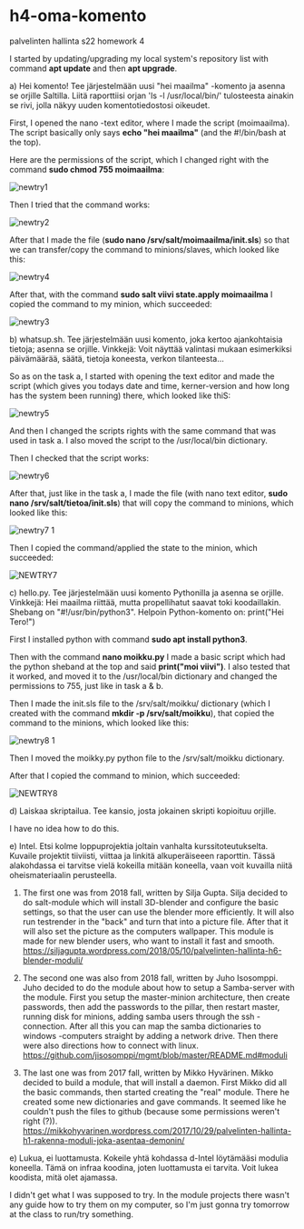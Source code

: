 # h4-oma-komento
palvelinten hallinta s22 homework 4

I started by updating/upgrading my local system's repository list with command **apt update** and then **apt upgrade**. 

a) Hei komento! Tee järjestelmään uusi "hei maailma" -komento ja asenna se orjille Saltilla. Liitä raporttiisi orjan 'ls -l /usr/local/bin/' tulosteesta ainakin se rivi, jolla näkyy uuden komentotiedostosi oikeudet.

First, I opened the nano -text editor, where I made the script (moimaailma). The script basically only says **echo "hei maailma"** (and the #!/bin/bash at the top).

Here are the permissions of the script, which I changed right with the command **sudo chmod 755 moimaailma**:

![newtry1](https://user-images.githubusercontent.com/118457367/203637808-79dea863-bf23-47a6-8a3e-b09f084c28df.jpg)

Then I tried that the command works:

![newtry2](https://user-images.githubusercontent.com/118457367/203638286-8687809d-d306-41dc-ae8c-edc575d4cc5c.jpg)
 
 After that I made the file (**sudo nano /srv/salt/moimaailma/init.sls**) so that we can transfer/copy the command to minions/slaves, which looked like this:
 
 ![newtry4](https://user-images.githubusercontent.com/118457367/203638522-4a1aadd7-43be-499e-aeb6-654f367dd715.jpg)
 
 After that, with the command **sudo salt viivi state.apply moimaailma** I copied the command to my minion, which succeeded: 

![newtry3](https://user-images.githubusercontent.com/118457367/203638546-48c0a925-b7d3-4d65-9c88-b666a15b08c7.jpg)


b) whatsup.sh. Tee järjestelmään uusi komento, joka kertoo ajankohtaisia tietoja; asenna se orjille. Vinkkejä: Voit näyttää valintasi mukaan esimerkiksi päivämäärää, säätä, tietoja koneesta, verkon tilanteesta...

So as on the task a, I started with opening the text editor and made the script (which gives you todays date and time, kerner-version and how long has the system been running) there, which looked like thiS:

![newtry5](https://user-images.githubusercontent.com/118457367/203639898-2b2560ff-89fd-49b0-818d-f407995b88b0.jpg)

And then I changed the scripts rights with the same command that was used in task a. I also moved the script to the /usr/local/bin dictionary. 

Then I checked that the script works: 

![newtry6](https://user-images.githubusercontent.com/118457367/203640096-80e38d3a-72dc-4a3b-a76a-de15aa7bad4f.jpg)

After that, just like in the task a, I made the file (with nano text editor, **sudo nano /srv/salt/tietoa/init.sls**) that will copy the command to minions, which looked like this: 

![newtry7 1](https://user-images.githubusercontent.com/118457367/203641487-2ac7d858-b54e-4fbb-98ee-9dfca2d64a01.jpg)

Then I copied the command/applied the state to the minion, which succeeded: 

![NEWTRY7](https://user-images.githubusercontent.com/118457367/203641692-e48a8beb-2b89-4f3e-ace5-2b33e6ed3320.jpg)


 
 c) hello.py. Tee järjestelmään uusi komento Pythonilla ja asenna se orjille. Vinkkejä: Hei maailma riittää, mutta propellihatut saavat toki koodaillakin. Shebang on "#!/usr/bin/python3". Helpoin Python-komento on: print("Hei Tero!")
 
 First I installed python with command **sudo apt install python3**. 
 
 Then with the command **nano moikku.py** I made a basic script which had the python sheband at the top and said **print("moi viivi")**. I also tested that it worked, and moved it to the /usr/local/bin dictionary and changed the permissions to 755, just like in task a & b. 
 
 Then I made the init.sls file to the /srv/salt/moikku/ dictionary (which I created with the command **mkdir -p /srv/salt/moikku**), that copied the command to the minions, which looked like this: 
 
 ![newtry8 1](https://user-images.githubusercontent.com/118457367/203646155-456262d1-d4d4-4834-813f-c21126defeee.jpg)

Then I moved the moikky.py python file to the /srv/salt/moikku dictionary.

After that I copied the command to minion, which succeeded:

![NEWTRY8](https://user-images.githubusercontent.com/118457367/203646685-5aa7ceca-6df2-459a-afcb-574b8f660c1f.jpg)

 
d) Laiskaa skriptailua. Tee kansio, josta jokainen skripti kopioituu orjille.

 I have no idea how to do this. 

e) Intel. Etsi kolme loppuprojektia joltain vanhalta kurssitoteutukselta. Kuvaile projektit tiiviisti, viittaa ja linkitä alkuperäiseeen raporttin. Tässä alakohdassa ei tarvitse vielä kokeilla mitään koneella, vaan voit kuvailla niitä oheismateriaalin perusteella.

1) The first one was from 2018 fall, written by Silja Gupta. Silja decided to do salt-module which will install 3D-blender and configure the basic settings, so that the user can use the blender more efficiently. It will also run testrender in the "back" and turn that into a picture file. After that it will also set the picture as the computers wallpaper. 
This module is made for new blender users, who want to install it fast and smooth. 
https://siljagupta.wordpress.com/2018/05/10/palvelinten-hallinta-h6-blender-moduli/

2) The second one was also from 2018 fall, written by Juho Isosomppi. Juho decided to do the module about how to setup a Samba-server with the module. First you setup the master-minion architecture, then create passwords, then add the passwords to the pillar, then restart master, running disk for minions, adding samba users through the ssh -connection. After all this you can map the samba dictionaries to windows -computers straight by adding a network drive. Then there were also directions how to connect with linux. 
https://github.com/jisosomppi/mgmt/blob/master/README.md#moduli

3) The last one was from 2017 fall, written by Mikko Hyvärinen. Mikko decided to build a module, that will install a daemon. First Mikko did all the basic commands, then started creating the "real" module. There he created some new dictionaries and gave commands. It seemed like he couldn't push the files to github (because some permissions weren't right (?)). 
https://mikkohyvarinen.wordpress.com/2017/10/29/palvelinten-hallinta-h1-rakenna-moduli-joka-asentaa-demonin/

e) Lukua, ei luottamusta. Kokeile yhtä kohdassa d-Intel löytämääsi modulia koneella. Tämä on infraa koodina, joten luottamusta ei tarvita. Voit lukea koodista, mitä olet ajamassa.

I didn't get what I was supposed to try. In the module projects there wasn't any guide how to try them on my computer, so I'm just gonna try tomorrow at the class to run/try something.
